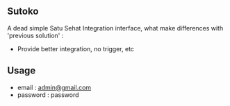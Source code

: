 ## Sutoko

A dead simple Satu Sehat Integration interface, what make differences with 'previous solution' : 

- Provide better integration, no trigger, etc

## Usage

- email : admin@gmail.com
- password : password